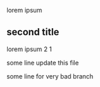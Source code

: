  lorem ipsum

 ## second title

 lorem ipsum 2 1

 some line update this file

 some line for very bad branch